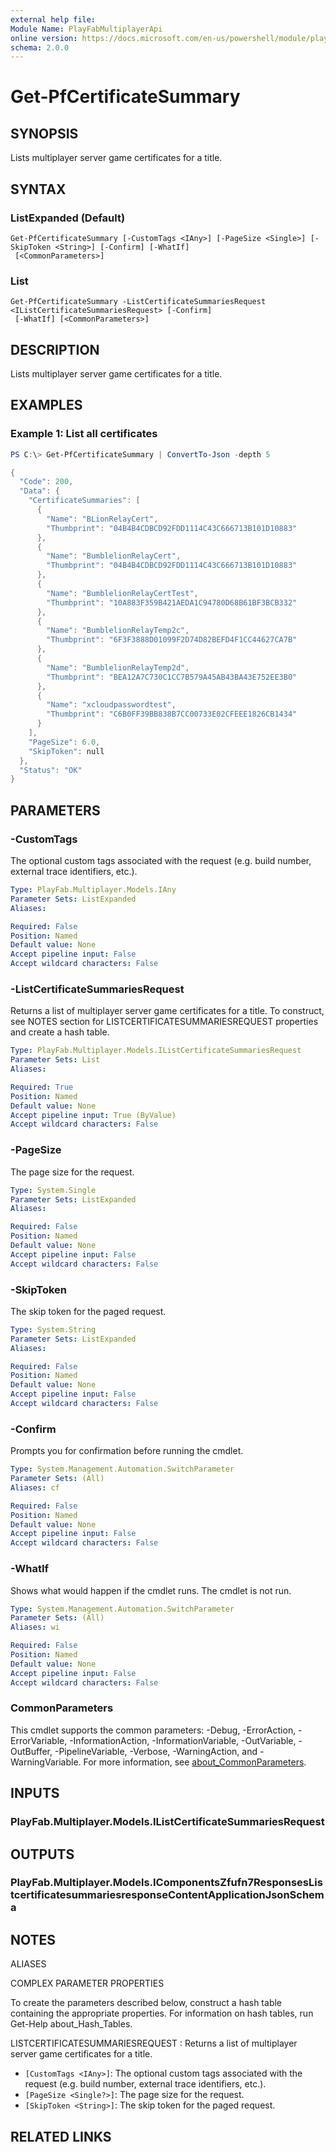 ```yaml
---
external help file:
Module Name: PlayFabMultiplayerApi
online version: https://docs.microsoft.com/en-us/powershell/module/playfabmultiplayerapi/get-pfcertificatesummary
schema: 2.0.0
---
```


# Get-PfCertificateSummary

## SYNOPSIS
Lists multiplayer server game certificates for a title.

## SYNTAX

### ListExpanded (Default)
```
Get-PfCertificateSummary [-CustomTags <IAny>] [-PageSize <Single>] [-SkipToken <String>] [-Confirm] [-WhatIf]
 [<CommonParameters>]
```

### List
```
Get-PfCertificateSummary -ListCertificateSummariesRequest <IListCertificateSummariesRequest> [-Confirm]
 [-WhatIf] [<CommonParameters>]
```

## DESCRIPTION
Lists multiplayer server game certificates for a title.

## EXAMPLES

### Example 1: List all certificates
```powershell
PS C:\> Get-PfCertificateSummary | ConvertTo-Json -depth 5

{
  "Code": 200,
  "Data": {
    "CertificateSummaries": [
      {
        "Name": "BLionRelayCert",
        "Thumbprint": "04B4B4CDBCD92FDD1114C43C666713B101D10883"
      },
      {
        "Name": "BumblelionRelayCert",
        "Thumbprint": "04B4B4CDBCD92FDD1114C43C666713B101D10883"
      },
      {
        "Name": "BumblelionRelayCertTest",
        "Thumbprint": "10A883F359B421AEDA1C94780D68B61BF3BCB332"
      },
      {
        "Name": "BumblelionRelayTemp2c",
        "Thumbprint": "6F3F3888D01099F2D74D82BEFD4F1CC44627CA7B"
      },
      {
        "Name": "BumblelionRelayTemp2d",
        "Thumbprint": "BEA12A7C730C1CC7B579A45AB43BA43E752EE3B0"
      },
      {
        "Name": "xcloudpasswordtest",
        "Thumbprint": "C6B0FF39BB838B7CC00733E02CFEEE1826CB1434"
      }
    ],
    "PageSize": 6.0,
    "SkipToken": null
  },
  "Status": "OK"
}
```



## PARAMETERS

### -CustomTags
The optional custom tags associated with the request (e.g.
build number, external trace identifiers, etc.).

```yaml
Type: PlayFab.Multiplayer.Models.IAny
Parameter Sets: ListExpanded
Aliases:

Required: False
Position: Named
Default value: None
Accept pipeline input: False
Accept wildcard characters: False
```

### -ListCertificateSummariesRequest
Returns a list of multiplayer server game certificates for a title.
To construct, see NOTES section for LISTCERTIFICATESUMMARIESREQUEST properties and create a hash table.

```yaml
Type: PlayFab.Multiplayer.Models.IListCertificateSummariesRequest
Parameter Sets: List
Aliases:

Required: True
Position: Named
Default value: None
Accept pipeline input: True (ByValue)
Accept wildcard characters: False
```

### -PageSize
The page size for the request.

```yaml
Type: System.Single
Parameter Sets: ListExpanded
Aliases:

Required: False
Position: Named
Default value: None
Accept pipeline input: False
Accept wildcard characters: False
```

### -SkipToken
The skip token for the paged request.

```yaml
Type: System.String
Parameter Sets: ListExpanded
Aliases:

Required: False
Position: Named
Default value: None
Accept pipeline input: False
Accept wildcard characters: False
```

### -Confirm
Prompts you for confirmation before running the cmdlet.

```yaml
Type: System.Management.Automation.SwitchParameter
Parameter Sets: (All)
Aliases: cf

Required: False
Position: Named
Default value: None
Accept pipeline input: False
Accept wildcard characters: False
```

### -WhatIf
Shows what would happen if the cmdlet runs.
The cmdlet is not run.

```yaml
Type: System.Management.Automation.SwitchParameter
Parameter Sets: (All)
Aliases: wi

Required: False
Position: Named
Default value: None
Accept pipeline input: False
Accept wildcard characters: False
```

### CommonParameters
This cmdlet supports the common parameters: -Debug, -ErrorAction, -ErrorVariable, -InformationAction, -InformationVariable, -OutVariable, -OutBuffer, -PipelineVariable, -Verbose, -WarningAction, and -WarningVariable. For more information, see [about_CommonParameters](http://go.microsoft.com/fwlink/?LinkID=113216).

## INPUTS

### PlayFab.Multiplayer.Models.IListCertificateSummariesRequest

## OUTPUTS

### PlayFab.Multiplayer.Models.IComponentsZfufn7ResponsesListcertificatesummariesresponseContentApplicationJsonSchema

## NOTES

ALIASES

COMPLEX PARAMETER PROPERTIES

To create the parameters described below, construct a hash table containing the appropriate properties. For information on hash tables, run Get-Help about_Hash_Tables.


LISTCERTIFICATESUMMARIESREQUEST <IListCertificateSummariesRequest>: Returns a list of multiplayer server game certificates for a title.
  - `[CustomTags <IAny>]`: The optional custom tags associated with the request (e.g. build number, external trace identifiers, etc.).
  - `[PageSize <Single?>]`: The page size for the request.
  - `[SkipToken <String>]`: The skip token for the paged request.

## RELATED LINKS

